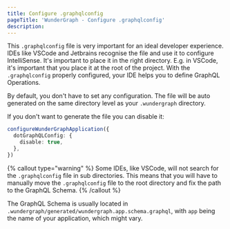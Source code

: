```yaml
---
title: Configure .graphqlconfig
pageTitle: 'WunderGraph - Configure .graphqlconfig'
description:
---
```


This `.graphqlconfig` file is very important for an ideal developer experience.
IDEs like VSCode and Jetbrains recognise the file and use it to configure IntelliSense.
It's important to place it in the right directory.
E.g. in VSCode, it's important that you place it at the root of the project.
With the `.graphqlconfig` properly configured, your IDE helps you to define GraphQL Operations.

By default, you don't have to set any configuration. The file will be auto generated on the same directory level as your `.wundergraph` directory.

If you don't want to generate the file you can disable it:

```typescript
configureWunderGraphApplication({
  dotGraphQLConfig: {
    disable: true,
  },
})
```

{% callout type="warning" %}
Some IDEs, like VSCode, will not search for the `.graphqlconfig` file in sub directories.
This means that you will have to manually move the `.graphqlconfig` file to the root directory and fix the path to the GraphQL Schema.
{% /callout %}

The GraphQL Schema is usually located in `.wundergraph/generated/wundergraph.app.schema.graphql`,
with `app` being the name of your application, which might vary.
